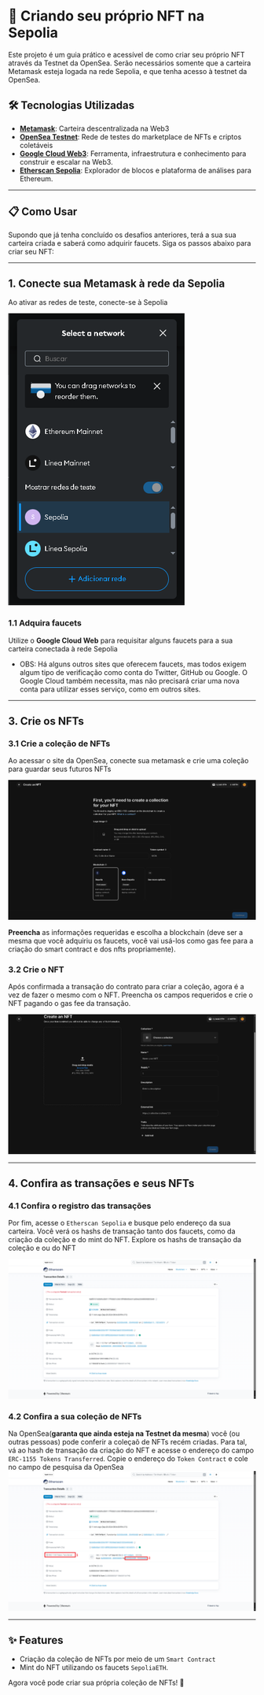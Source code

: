 # 🚀 Criando seu próprio NFT na Sepolia

Este projeto é um guia prático e acessível de como criar seu próprio NFT através da Testnet da OpenSea. Serão necessários somente que a carteira Metamask esteja logada na rede Sepolia, e que tenha acesso à testnet da OpenSea.

## 🛠️ Tecnologias Utilizadas

 - **[Metamask](https://metamask.io/)**: Carteira descentralizada na Web3
 - **[OpenSea Testnet](https://testnets.opensea.io/)**: Rede de testes do marketplace de NFTs e criptos coletáveis
 - **[Google Cloud Web3](https://cloud.google.com/application/web3/faucet/ethereum/sepolia)**: Ferramenta, infraestrutura e conhecimento para construir e escalar na Web3.
 - **[Etherscan Sepolia](https://sepolia.etherscan.io/)**: Explorador de blocos e plataforma de análises para Ethereum.

---  

## 📋 Como Usar

Supondo que já tenha concluído os desafios anteriores, terá a sua sua carteira criada e saberá como adquirir faucets.
Siga os passos abaixo para criar seu NFT:

---

## 1. Conecte sua Metamask à rede da Sepolia

Ao ativar as redes de teste, conecte-se à Sepolia

![Sepolia](prints/sepolia.png)

 ### 1.1 Adquira faucets

 Utilize o **Google Cloud Web** para requisitar alguns faucets para a sua carteira conectada à rede Sepolia
  - OBS: Há alguns outros sites que oferecem faucets, mas todos exigem algum tipo de verificação como conta do Twitter, GitHub ou Google. O Google Cloud também necessita, mas não precisará criar uma nova conta para utilizar esses serviço, como em outros sites.
---

## 3. Crie os NFTs

 ### 3.1 Crie a coleção de NFTs

Ao acessar o site da OpenSea, conecte sua metamask e crie uma coleção para guardar seus futuros NFTs

![Coleção](prints/colecao.png)

**Preencha** as informações requeridas e escolha a blockchain (deve ser a mesma que você adquiriu os faucets, você vai usá-los como gas fee para a criação do smart contract e dos nfts propriamente).

 ### 3.2 Crie o NFT

 Após confirmada a transação do contrato para criar a coleção, agora é a vez de fazer o mesmo com o NFT.
 Preencha os campos requeridos e crie o NFT pagando o gas fee da transação.
 
![NFT](prints/nft.png)

---

## 4. Confira as transações e seus NFTs

 ### 4.1 Confira o registro das transações

  Por fim, acesse o `Etherscan Sepolia` e busque pelo endereço da sua carteira. Você verá os hashs de transação tanto dos faucets, como da criação da coleção e do mint do NFT.
  Explore os hashs de transação da coleção e ou do NFT

 ![Explorador](prints/explorer.png)

 ### 4.2 Confira a sua coleção de NFTs

  Na OpenSea(**garanta que ainda esteja na Testnet da mesma**) você (ou outras pessoas) pode conferir a coleçaõ de NFTs recém criadas.
  Para tal, vá ao hash de transação da criação do NFT e acesse o endereço do campo `ERC-1155 Tokens Transferred`. Copie o endereço do `Token Contract` e cole no campo de pesquisa da OpenSea
 ![Hash](prints/hash.png)

---

## ✨ Features
- Criação da coleção de NFTs por meio de um `Smart Contract`
- Mint do NFT utilizando os faucets `SepoliaETH`.

Agora você pode criar sua própria coleção de NFTs! 🎉